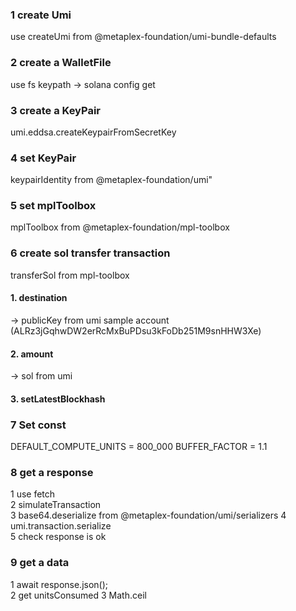 ### 1 create Umi

use createUmi from @metaplex-foundation/umi-bundle-defaults

### 2 create a WalletFile

use fs
keypath
-> solana config get

### 3 create a KeyPair

umi.eddsa.createKeypairFromSecretKey

### 4 set KeyPair

keypairIdentity from @metaplex-foundation/umi"

### 5 set mplToolbox

mplToolbox from @metaplex-foundation/mpl-toolbox

### 6 create sol transfer transaction

transferSol from mpl-toolbox

#### 1. destination

-> publicKey from umi
sample account (ALRz3jGqhwDW2erRcMxBuPDsu3kFoDb251M9snHHW3Xe)

#### 2. amount

-> sol from umi

#### 3. setLatestBlockhash

### 7 Set const

DEFAULT_COMPUTE_UNITS = 800_000
BUFFER_FACTOR = 1.1

### 8 get a response

1 use fetch  
2 simulateTransaction  
3 base64.deserialize from @metaplex-foundation/umi/serializers
4 umi.transaction.serialize  
5 check response is ok

### 9 get a data

1 await response.json();  
2 get unitsConsumed
3 Math.ceil
